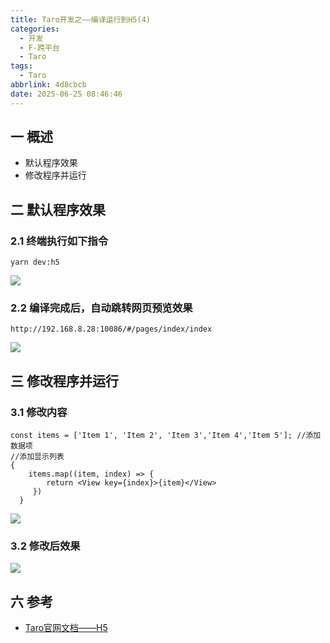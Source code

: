 ```yaml
---
title: Taro开发之——编译运行到H5(4)
categories:
  - 开发
  - F-跨平台
  - Taro
tags:
  - Taro
abbrlink: 4d8cbcb
date: 2025-06-25 08:46:46
---
```

## 一 概述

* 默认程序效果
* 修改程序并运行

<!--more-->

## 二 默认程序效果

### 2.1 终端执行如下指令

```
yarn dev:h5
```

![][1]

### 2.2 编译完成后，自动跳转网页预览效果

```
http://192.168.8.28:10086/#/pages/index/index
```

![][2]

## 三 修改程序并运行

### 3.1 修改内容

```
const items = ['Item 1', 'Item 2', 'Item 3','Item 4','Item 5']; //添加数据项
//添加显示列表
{ 
    items.map((item, index) => {
        return <View key={index}>{item}</View>
     })
  }
```

![][3]

### 3.2 修改后效果

![][4]

## 六 参考

* [Taro官网文档——H5](https://docs.taro.zone/docs/GETTING-STARTED#h5)



[1]:https://cdn.jsdelivr.net/gh/PGzxc/CDN/blog-taro/taro-4-h5-dev-build-1.png
[2]:https://cdn.jsdelivr.net/gh/PGzxc/CDN/blog-taro/taro-4-h5-view-2.png
[3]:https://cdn.jsdelivr.net/gh/PGzxc/CDN/blog-taro/taro-4-h5-modify-8.png
[4]:https://cdn.jsdelivr.net/gh/PGzxc/CDN/blog-taro/taro-4-h5-modify-after-9.png